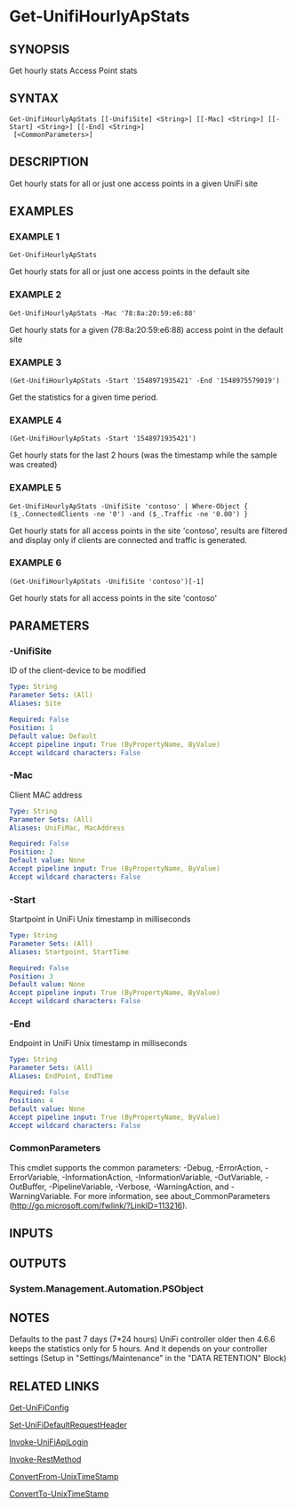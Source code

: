 ﻿---
external help file: UniFiTooling-help.xml
HelpVersion: 1.0.8
Locale: en-US
Module Guid: 7fff91a0-02eb-4df2-84d5-c7d3cd7f7a5d
Module Name: UniFiTooling
online version: https://github.com/Enatec/UniFiTooling/raw/master/docs/Get-UnifiHourlyApStats.md
schema: 2.0.0
---

# Get-UnifiHourlyApStats

## SYNOPSIS
Get hourly stats Access Point stats

## SYNTAX

```
Get-UnifiHourlyApStats [[-UnifiSite] <String>] [[-Mac] <String>] [[-Start] <String>] [[-End] <String>]
 [<CommonParameters>]
```

## DESCRIPTION
Get hourly stats for all or just one access points in a given UniFi site

## EXAMPLES

### EXAMPLE 1
```
Get-UnifiHourlyApStats
```

Get hourly stats for all or just one access points in the default site

### EXAMPLE 2
```
Get-UnifiHourlyApStats -Mac '78:8a:20:59:e6:88'
```

Get hourly stats for a given (78:8a:20:59:e6:88) access point in the default site

### EXAMPLE 3
```
(Get-UnifiHourlyApStats -Start '1548971935421' -End '1548975579019')
```

Get the statistics for a given time period.

### EXAMPLE 4
```
(Get-UnifiHourlyApStats -Start '1548971935421')
```

Get hourly stats for the last 2 hours (was the timestamp while the sample was created)

### EXAMPLE 5
```
Get-UnifiHourlyApStats -UnifiSite 'contoso' | Where-Object { ($_.ConnectedClients -ne '0') -and ($_.Traffic -ne '0.00') }
```

Get hourly stats for all access points in the site 'contoso', results are filtered and display only if clients are connected and traffic is generated.

### EXAMPLE 6
```
(Get-UnifiHourlyApStats -UnifiSite 'contoso')[-1]
```

Get hourly stats for all access points in the site 'contoso'

## PARAMETERS

### -UnifiSite
ID of the client-device to be modified

```yaml
Type: String
Parameter Sets: (All)
Aliases: Site

Required: False
Position: 1
Default value: Default
Accept pipeline input: True (ByPropertyName, ByValue)
Accept wildcard characters: False
```

### -Mac
Client MAC address

```yaml
Type: String
Parameter Sets: (All)
Aliases: UniFiMac, MacAddress

Required: False
Position: 2
Default value: None
Accept pipeline input: True (ByPropertyName, ByValue)
Accept wildcard characters: False
```

### -Start
Startpoint in UniFi Unix timestamp in milliseconds

```yaml
Type: String
Parameter Sets: (All)
Aliases: Startpoint, StartTime

Required: False
Position: 3
Default value: None
Accept pipeline input: True (ByPropertyName, ByValue)
Accept wildcard characters: False
```

### -End
Endpoint in UniFi Unix timestamp in milliseconds

```yaml
Type: String
Parameter Sets: (All)
Aliases: EndPoint, EndTime

Required: False
Position: 4
Default value: None
Accept pipeline input: True (ByPropertyName, ByValue)
Accept wildcard characters: False
```

### CommonParameters
This cmdlet supports the common parameters: -Debug, -ErrorAction, -ErrorVariable, -InformationAction, -InformationVariable, -OutVariable, -OutBuffer, -PipelineVariable, -Verbose, -WarningAction, and -WarningVariable.
For more information, see about_CommonParameters (http://go.microsoft.com/fwlink/?LinkID=113216).

## INPUTS

## OUTPUTS

### System.Management.Automation.PSObject
## NOTES
Defaults to the past 7 days (7*24 hours)
UniFi controller older then 4.6.6 keeps the statistics only for 5 hours.
And it depends on your controller settings (Setup in "Settings/Maintenance" in the "DATA RETENTION" Block)

## RELATED LINKS

[Get-UniFiConfig]()

[Set-UniFiDefaultRequestHeader]()

[Invoke-UniFiApiLogin]()

[Invoke-RestMethod]()

[ConvertFrom-UnixTimeStamp]()

[ConvertTo-UnixTimeStamp]()

